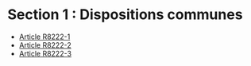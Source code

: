 # Section 1 : Dispositions communes

* [Article R8222-1](./LEGIARTI000030422273.md)
* [Article R8222-2](./LEGIARTI000018520710.md)
* [Article R8222-3](./LEGIARTI000018520708.md)
